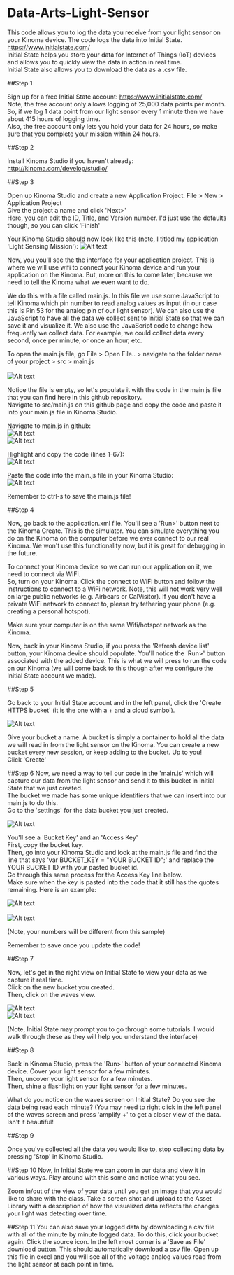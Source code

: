 # Data-Arts-Light-Sensor

This code allows you to log the data you receive from your light sensor on your Kinoma device. The code logs the data into Initial State. https://www.initialstate.com/ <br>
Initial State helps you store your data for Internet of Things (IoT) devices and allows you to quickly view the data in action in real time. <br>
Initial State also allows you to download the data as a .csv file. 



##Step 1

Sign up for a free Initial State account: https://www.initialstate.com/ <br>
Note, the free account only allows logging of 25,000 data points per month. <br>
So, if we log 1 data point from our light sensor every 1 minute then we have about 415 hours of logging time. <br>
Also, the free account only lets you hold your data for 24 hours, so make sure that you complete your mission within 24 hours. <br>

##Step 2

Install Kinoma Studio if you haven't already: http://kinoma.com/develop/studio/

##Step 3

Open up Kinoma Studio and create a new Application Project: File > New > Application Project <br>
Give the project a name and click 'Next>' <br>
Here, you can edit the ID, Title, and Version number. I'd just use the defaults though, so you can click 'Finish' <br>

Your Kinoma Studio should now look like this (note, I titled my application 'Light Sensing Mission'): 
![Alt text](/New.Application_ScreenShot.png?raw=true "Optional Title") <br>

Now, you you'll see the the interface for your application project. This is where we will use wifi to connect your Kinoma device and run your application on the Kinoma. But, more on this to come later, because we need to tell the Kinoma what we even want to do.

We do this with a file called main.js. In this file we use some JavaScript to tell Kinoma which pin number to read analog values as input (in our case this is Pin 53 for the analog pin of our light sensor). We can also use the JavaScript to have all the data we collect sent to Initial State so that we can save it and visualize it. We also use the JavaScript code to change how frequently we collect data. For example, we could collect data every second, once per minute, or once an hour, etc.

To open the main.js file, go File > Open File.. > navigate to the folder name of your project > src > main.js <br>
<br>
![Alt text](/emptyjs_ScreenShot.png?raw=true "Optional Title") <br>

Notice the file is empty, so let's populate it with the code in the main.js file that you can find here in this github repository. <br>
Navigate to src/main.js on this github page and copy the code and paste it into your main.js file in Kinoma Studio. <br>

Navigate to main.js in github:<br>
![Alt text](/src_github_ScreenShot.png?raw=true "Optional Title") <br>
![Alt text](/mainjs_github_ScreenShot.png?raw=true "Optional Title") <br>

Highlight and copy the code (lines 1-67): <br>
![Alt text](/copycode_github_ScreenShot.png?raw=true "Optional Title") <br>

Paste the code into the main.js file in your Kinoma Studio: <br>
![Alt text](/pastecode_ScreenShot.png?raw=true "Optional Title") <br>

Remember to ctrl-s to save the main.js file!

##Step 4

Now, go back to the application.xml file. You'll see a 'Run>' button next to the Kinoma Create. This is the simulator. You can simulate everything you do on the Kinoma on the computer before we ever connect to our real Kinoma. We won't use this functionality now, but it is great for debugging in the future. 

To connect your Kinoma device so we can run our application on it, we need to connect via WiFi. <br>
So, turn on your Kinoma. 
Click the connect to WiFi button and follow the instructions to connect to a WiFi network. Note, this will not work very well on large public networks (e.g. Airbears or CalVisitor). If you don't have a private WiFi network to connect to, please try tethering your phone (e.g. creating a personal hotspot). 

Make sure your computer is on the same Wifi/hotspot network as the Kinoma. 

Now, back in your Kinoma Studio, if you press the 'Refresh device list' button, your Kinoma device should populate. You'll notice the 'Run>' button associated with the added device. This is what we will press to run the code on our Kinoma (we will come back to this though after we configure the Initial State account we made). 

##Step 5

Go back to your Initial State account and in the left panel, click the 'Create HTTPS bucket' (it is the one with a + and a cloud symbol). <br>

![Alt text](/add_bucket.png?raw=true "Optional Title") <br>

Give your bucket a name. A bucket is simply a container to hold all the data we will read in from the light sensor on the Kinoma. You can create a new bucket every new session, or keep adding to the bucket. Up to you! <br>
Click 'Create'

##Step 6
Now, we need a way to tell our code in the 'main.js' which will capture our data from the light sensor and send it to this bucket in Initial State that we just created. <br>
The bucket we made has some unique identifiers that we can insert into our main.js to do this. <br>
Go to the 'settings' for the data bucket you just created. <br>

![Alt text](/settings.png?raw=true "Optional Title") <br>

You'll see a 'Bucket Key' and an 'Access Key' <br>
First, copy the bucket key. <br>
Then, go into your Kinoma Studio and look at the main.js file and find the line that says 'var BUCKET_KEY = "YOUR BUCKET ID";' and replace the YOUR BUCKET ID with your pasted bucket id. <br>
Go through this same process for the Access Key line below. <br>
Make sure when the key is pasted into the code that it still has the quotes remaining. Here is an example: 

![Alt text](/copykeys.png?raw=true "Optional Title") <br>
<br>
![Alt text](/pastekeys.png?raw=true "Optional Title") <br>

(Note, your numbers will be different from this sample)

Remember to save once you update the code!

##Step 7

Now, let's get in the right view on Initial State to view your data as we capture it real time. <br>
Click on the new bucket you created. <br>
Then, click on the waves view. <br>

![Alt text](/waves.png?raw=true "Optional Title") <br>
![Alt text](/waves2.png?raw=true "Optional Title") <br>

(Note, Initial State may prompt you to go through some tutorials. I would walk through these as they will help you understand the interface)

##Step 8

Back in Kinoma Studio, press the 'Run>' button of your connected Kinoma device. 
Cover your light sensor for a few minutes. <br>
Then, uncover your light sensor for a few minutes. <br>
Then, shine a flashlight on your light sensor for a few minutes. <br>

What do you notice on the waves screen on Initial State? Do you see the data being read each minute? 
(You may need to right click in the left panel of the waves screen and press 'amplify +' to get a closer view of the data. 
Isn't it beautiful!

##Step 9

Once you've collected all the data you would like to, stop collecting data by pressing 'Stop' in Kinoma Studio. 

##Step 10
Now, in Initial State we can zoom in our data and view it in various ways. Play around with this some and notice what you see. 

Zoom in/out of the view of your data until you get an image that you would like to share with the class. 
Take a screen shot and upload to the Asset Library with a description of how the visualized data reflects the changes your light was detecting over time. 

##Step 11
You can also save your logged data by downloading a csv file with all of the minute by minute logged data. 
To do this, click your bucket again. 
Click the source icon. 
In the left most corner is a 'Save as File' download button. This should automatically download a csv file. 
Open up this file in excel and you will see all of the voltage analog values read from the light sensor at each point in time. 






